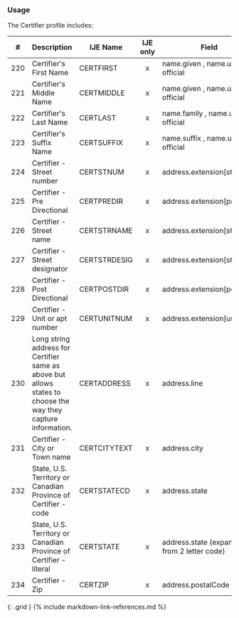 ### Usage
The Certifier profile includes:

| **#** |  **Description**   |  **IJE Name**   | IJE only |  **Field**  |  **Type**  | **Value Set**  |
| :---------: | ------------- | ------------ | :----------: |---------- | -------- | -------- |
| 220 | Certifier's First Name | CERTFIRST| x|name.given , name.use = official | string | - | 
| 221 | Certifier's Middle Name | CERTMIDDLE| x|name.given , name.use = official | string | - | 
| 222 | Certifier's Last Name | CERTLAST| x|name.family , name.use = official | string | - | 
| 223 | Certifier's Suffix Name | CERTSUFFIX| x|name.suffix , name.use = official | string | - | 
| 224 | Certifier - Street number | CERTSTNUM| x|address.extension[stnum] | string | - | 
| 225 | Certifier - Pre Directional | CERTPREDIR| x|address.extension[predir] | string | - | 
| 226 | Certifier - Street name | CERTSTRNAME| x|address.extension[stname] | string | - | 
| 227 | Certifier - Street designator | CERTSTRDESIG| x|address.extension[stdesig] | string | - | 
| 228 | Certifier - Post Directional | CERTPOSTDIR| x|address.extension[postdir] | string | - | 
| 229 | Certifier - Unit or apt number | CERTUNITNUM| x|address.extension[unitnum] | string | - | 
| 230 | Long string address for Certifier same as above but allows states to choose the way they capture information. | CERTADDRESS| x|address.line  | string | - | 
| 231 | Certifier - City or Town name | CERTCITYTEXT| x|address.city  | string | - | 
| 232 | State, U.S. Territory or Canadian Province of Certifier - code | CERTSTATECD| x|address.state | string | [StatesTerritoriesProvincesVS] | 
| 233 | State, U.S. Territory or Canadian Province of Certifier - literal | CERTSTATE| x|address.state (expanded from 2 letter code) | string | See [StateLiterals] | 
| 234 | Certifier - Zip | CERTZIP| x|address.postalCode | string | - | 
{: .grid }
{% include markdown-link-references.md %}
